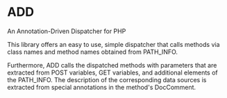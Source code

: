 # ADD
An Annotation-Driven Dispatcher for PHP

This library offers an easy to use, simple dispatcher that calls methods via class names and method names obtained from PATH_INFO.

Furthermore, ADD calls the dispatched methods with parameters that are extracted from POST variables, GET variables, and additional elements of the PATH_INFO.
The description of the corresponding data sources is extracted from special annotations in the method's DocComment.